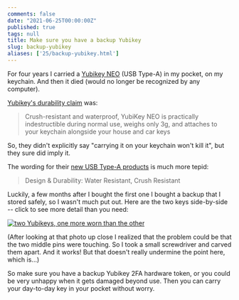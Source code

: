 ```yaml
---
comments: false
date: "2021-06-25T00:00:00Z"
published: true
tags: null
title: Make sure you have a backup Yubikey
slug: backup-yubikey
aliases: ['25/backup-yubikey.html']
---
```


For four years I carried a [Yubikey NEO](https://support.yubico.com/hc/en-us/articles/360013714579-YubiKey-NEO) (USB Type-A) in my pocket, on my keychain. And then it died (would no longer be recognized by any computer).

[Yubikey's durability claim](https://web.archive.org/web/20170212170854/https://www.yubico.com/products/yubikey-hardware/yubikey-neo) was:

> Crush-resistant and waterproof, YubiKey NEO is practically indestructible during normal use, weighs only 3g, and attaches to your keychain alongside your house and car keys

So, they didn't explicitly say "carrying it on your keychain won't kill it", but they sure did imply it.

The wording for their [new USB Type-A products](https://www.yubico.com/ca/product/yubikey-5-nfc/) is much more tepid:

> Design & Durability: Water Resistant, Crush Resistant

Luckily, a few months after I bought the first one I bought a backup that I stored safely, so I wasn't much put out. Here are the two keys side-by-side -- click to see more detail than you need:

<a href="/img/blog/yubikeys.jpg">
  <img src="/img/blog/yubikeys.jpg" alt="two Yubikeys, one more worn than the other">
</a>

(After looking at that photo up close I realized that the problem could be that the two middle pins were touching. So I took a small screwdriver and carved them apart. And it works! But that doesn't really undermine the point here, which is...)

So make sure you have a backup Yubikey 2FA hardware token, or you could be very unhappy when it gets damaged beyond use. Then you can carry your day-to-day key in your pocket without worry.
